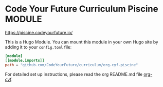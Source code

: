 # Code Your Future Curriculum Piscine MODULE

https://piscine.codeyourfuture.io/ 

This is a Hugo Module. You can mount this module in your own Hugo site by adding it to your `config.toml` file:

```toml
[module]
[[module.imports]]
path = "github.com/CodeYourFuture/curriculum/org-cyf-piscine"
```

For detailed set up instructions, please read the org README.md file [org-cyf](./org-cyf/README.md).